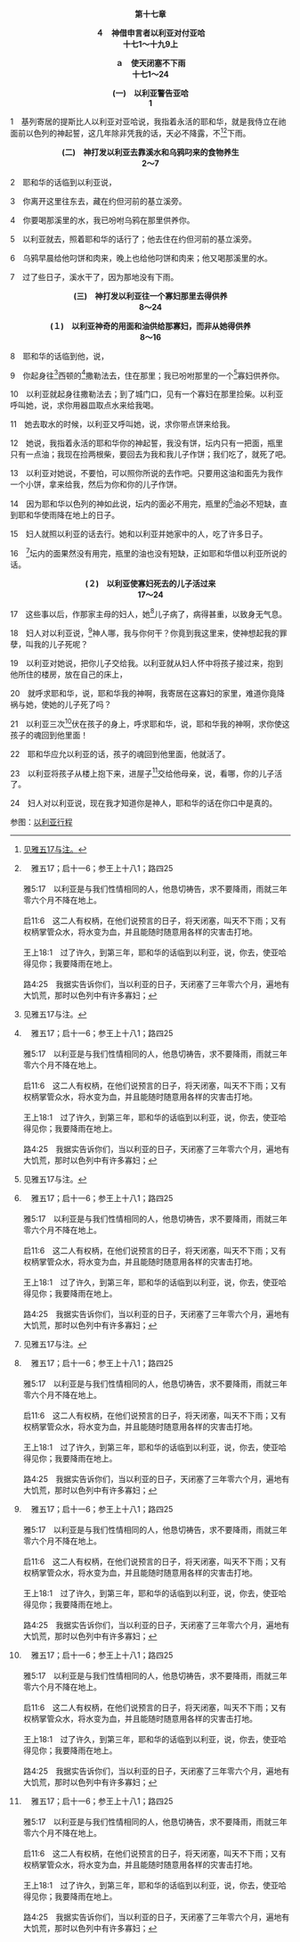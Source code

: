 <p style="text-align:center;font-weight:bold;">第十七章</p>

<p style="text-align:center;font-weight:bold;">４　神借申言者以利亚对付亚哈<br>十七1～十九9上</p>

<p style="text-align:center;font-weight:bold;">ａ　使天闭塞不下雨<br>十七1～24</p>

<p style="text-align:center;font-weight:bold;">(一)　以利亚警告亚哈<br>1</p>

1　基列寄居的提斯比人以利亚对亚哈说，我指着永活的耶和华，就是我侍立在祂面前以色列的神起誓，这几年除非凭我的话，天必不降露，不[^1][^a]下雨。

[^1]:见雅五17与注。

[^a]:　雅五17；启十一6；参王上十八1；路四25<br><br>雅5:17　以利亚是与我们性情相同的人，他恳切祷告，求不要降雨，雨就三年零六个月不降在地上。<br><br>启11:6　这二人有权柄，在他们说预言的日子，将天闭塞，叫天不下雨；又有权柄掌管众水，将水变为血，并且能随时随意用各样的灾害击打地。<br><br>王上18:1　过了许久，到第三年，耶和华的话临到以利亚，说，你去，使亚哈得见你；我要降雨在地上。<br><br>路4:25　我据实告诉你们，当以利亚的日子，天闭塞了三年零六个月，遍地有大饥荒，那时以色列中有许多寡妇；

<p style="text-align:center;font-weight:bold;">(二)　神打发以利亚去靠溪水和乌鸦叼来的食物养生<br>2～7</p>

2　耶和华的话临到以利亚说，

3　你离开这里往东去，藏在约但河前的基立溪旁。

4　你要喝那溪里的水，我已吩咐乌鸦在那里供养你。

5　以利亚就去，照着耶和华的话行了；他去住在约但河前的基立溪旁。

6　乌鸦早晨给他叼饼和肉来，晚上也给他叼饼和肉来；他又喝那溪里的水。

7　过了些日子，溪水干了，因为那地没有下雨。
<p style="text-align:center;font-weight:bold;">(三)　神打发以利亚往一个寡妇那里去得供养<br>8～24</p>

<p style="text-align:center;font-weight:bold;">(１)　以利亚神奇的用面和油供给那寡妇，而非从她得供养<br>8～16</p>

8　耶和华的话临到他，说，

9　你起身往[^1]西顿的[^a]撒勒法去，住在那里；我已吩咐那里的一个[^1]寡妇供养你。

[^1]:见路四26注1。

[^a]:　俄20；路四26<br><br>俄1:20　在迦南人中，被掳的以色列众人必得地为业，直到撒勒法；在西法拉，被掳的耶路撒冷人必得南地的城邑为业。<br><br>路4:26　以利亚并没有奉差遣往她们一个人那里去，只奉差遣往西顿的撒勒法，一个寡妇那里去。

10　以利亚就起身往撒勒法去；到了城门口，见有一个寡妇在那里捡柴。以利亚呼叫她，说，求你用器皿取点水来给我喝。

11　她去取水的时候，以利亚又呼叫她，说，求你带点饼来给我。

12　她说，我指着永活的耶和华你的神起誓，我没有饼，坛内只有一把面，瓶里只有一点油；我现在捡两根柴，要回去为我和我儿子作饼；我们吃了，就死了吧。

13　以利亚对她说，不要怕，可以照你所说的去作吧。只要用这油和面先为我作一个小饼，拿来给我，然后为你和你的儿子作饼。

14　因为耶和华以色列的神如此说，坛内的面必不用完，瓶里的[^a]油必不短缺，直到耶和华使雨降在地上的日子。

[^a]:　参王下四2～7<br><br>王下4:2　以利沙问她说，我可以为你作什么呢？你告诉我，你家里有什么？她说，婢女家中除了一瓶油之外，没有什么。<br><br>王下4:3　以利沙说，你去，到外面向你众邻舍借空器皿，不要少借；<br><br>王下4:4　然后进屋里去，把自己和儿子关在门内，你要将油倒在所有的器皿里，倒满了的放在一边。<br><br>王下4:5　于是妇人离开以利沙去了，把自己和儿子关在门内；儿子把器皿拿给她，她就倒油。<br><br>王下4:6　器皿都满了，她对儿子说，再给我拿器皿来。儿子说，再没有器皿了。油就止住了。<br><br>王下4:7　妇人去告诉神人，神人说，你去卖油还债，所剩的，你和你儿子可以靠着度日。

15　妇人就照以利亚的话去行。她和以利亚并她家中的人，吃了许多日子。

16　[^1]坛内的面果然没有用完，瓶里的油也没有短缺，正如耶和华借以利亚所说的话。

[^1]:以利亚的神迹，如同所罗门的财富、荣耀和显赫，完全是在物质的范围里，在神旧约的经纶里，与神新约经纶任何属灵的事物毫无关系。见四30注1。

<p style="text-align:center;font-weight:bold;">(２)　以利亚使寡妇死去的儿子活过来<br>17～24</p>

17　这些事以后，作那家主母的妇人，她[^a]儿子病了，病得甚重，以致身无气息。

[^a]:　参王下四18～20<br><br>王下4:18　孩子渐渐长大，一日出到他父亲和收割的人那里；<br><br>王下4:19　他对父亲说，我的头啊！我的头啊！他父亲对仆人说，把他抱到他母亲那里。<br><br>王下4:20　仆人把他抱去，交给他母亲；孩子坐在母亲的膝上，到晌午就死了。

18　妇人对以利亚说，[^a]神人哪，我与你何干？你竟到我这里来，使神想起我的罪孽，叫我的儿子死呢？

[^a]:　申三三1；王上二十28<br><br>申33:1　以下是神人摩西死前为以色列人所祝的福：<br><br>王上20:28　有神人前来见以色列王，对他说，耶和华如此说，亚兰人既说耶和华是山神，不是谷地的神，所以我必将这一大群人都交在你手中，你们就知道我是耶和华。

19　以利亚对她说，把你儿子交给我。以利亚就从妇人怀中将孩子接过来，抱到他所住的楼房，放在自己的床上，

20　就呼求耶和华，说，耶和华我的神啊，我寄居在这寡妇的家里，难道你竟降祸与她，使她的儿子死了吗？

21　以利亚三次[^a]伏在孩子的身上，呼求耶和华，说，耶和华我的神啊，求你使这孩子的魂回到他里面！

[^a]:　王下四34～35；徒二十10<br><br>王下4:34　又上床伏在孩子身上，口对口，眼对眼，手对手；既俯伏在孩子身上，孩子的身体就渐渐温暖起来。<br><br>王下4:35　然后他下来，在屋里来往走了一趟，又上去俯伏在孩子身上，孩子打了七个喷嚏，就睁开眼睛了。<br><br>徒20:10　保罗下去，伏在他身上，抱着他说，你们不要慌张，因为他的魂还在身上。

22　耶和华应允以利亚的话，孩子的魂回到他里面，他就活了。

23　以利亚将孩子从楼上抱下来，进屋子[^a]交给他母亲，说，看哪，你的儿子活了。

[^a]:　路七15；徒九41；来十一35<br><br>路7:15　那死人就坐起来，并且说起话来，耶稣便把他交给他母亲。<br><br>徒9:41　彼得伸手扶她起来，叫众圣徒和寡妇进去，把多加活活地交给他们。<br><br>来11:35　有妇人得自己的死人复活；另有人受严刑至死，不肯接受释放，为要得着更美的复活；

24　妇人对以利亚说，现在我才知道你是神人，耶和华的话在你口中是真的。<p class="DD">参图：<a href="../img/tp_11_17.html">以利亚行程


